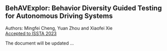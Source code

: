 ## BehAVExplor: Behavior Diversity Guided Testing for Autonomous Driving Systems 

Authors: Mingfei Cheng, Yuan Zhou and Xiaofei Xie  
[Accepted to ISSTA 2023](https://2023.issta.org/details/issta-2023-technical-papers/32/BehAVExplor-Behavior-Diversity-Guided-Testing-for-Autonomous-Driving-Systems)

The document will be updated ...